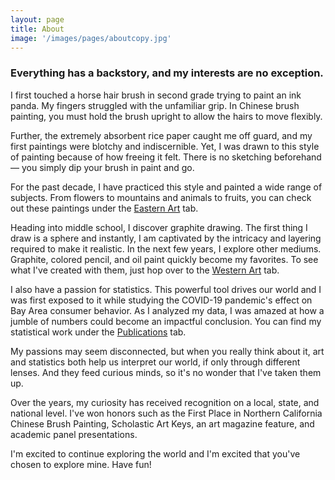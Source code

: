 ```yaml
---
layout: page
title: About
image: '/images/pages/aboutcopy.jpg'
---
```

### Everything has a backstory, and my interests are no exception.

I first touched a horse hair brush in second grade trying to paint an ink panda. My fingers struggled with the unfamiliar grip. In Chinese brush painting, you must hold the brush upright to allow the hairs to move flexibly. 

Further, the extremely absorbent rice paper caught me off guard, and my first paintings were blotchy and indiscernible. Yet, I was drawn to this style of painting because of how freeing it felt. There is no sketching beforehand — you simply dip your brush in paint and go. 

For the past decade, I have practiced this style and painted a wide range of subjects. From flowers to mountains and animals to fruits, you can check out these paintings under the [Eastern Art](https://anwens.net/tag/eastern-art/) tab. 

Heading into middle school, I discover graphite drawing. The first thing I draw is a sphere and instantly, I am captivated by the intricacy and layering required to make it realistic. In the next few years, I explore other mediums. Graphite, colored pencil, and oil paint quickly become my favorites. To see what I've created with them, just hop over to the [Western Art](https://anwens.net/tag/western-art/) tab. 

I also have a passion for statistics. This powerful tool drives our world and I was first exposed to it while studying the COVID-19 pandemic's effect on Bay Area consumer behavior. As I analyzed my data, I was amazed at how a jumble of numbers could become an impactful conclusion. You can find my statistical work under the [Publications](https://anwens.net/tag/publications/) tab. 

My passions may seem disconnected, but when you really think about it, art and statistics both help us interpret our world, if only through different lenses. And they feed curious minds, so it's no wonder that I've taken them up. 

Over the years, my curiosity has received recognition on a local, state, and national level. I've won honors such as the First Place in Northern California Chinese Brush Painting, Scholastic Art Keys, an art magazine feature, and academic panel presentations. 

I'm excited to continue exploring the world and I'm excited that you've chosen to explore mine. Have fun!